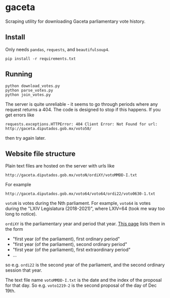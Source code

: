 # gaceta

Scraping utility for downloading Gaceta parliamentary vote history.

## Install

Only needs `pandas`, `requests`, and `beautifulsoup4`.

    pip install -r requirements.txt

## Running

    python download_votes.py
    python parse_votes.py
    python join_votes.py

The server is quite unreliable - it seems to go through periods where any request returns a 404. The code is designed to stop if this happens. If you get errors like

    requests.exceptions.HTTPError: 404 Client Error: Not Found for url: http://gaceta.diputados.gob.mx/voto58/

then try again later.

## Website file structure

Plain text files are hosted on the server with urls like

    http://gaceta.diputados.gob.mx/votoN/ordiXY/votoMMDD-I.txt

For example

    http://gaceta.diputados.gob.mx/voto64/voto64/ordi22/voto0630-1.txt

`votoN` is votes during the Nth parliament. For example, `voto64` is votes during the "LXIV Legislatura (2018-2021)", where LXIV=64 (took me way too long to notice).

`ordiXY` is the parliamentary year and period that year. [This page](http://gaceta.diputados.gob.mx/gp_votaciones.html) lists them in the form

- "first year (of the parliament), first ordinary period"
- "first year (of the parliament), second ordinary period"
- "first year (of the parliament), first extraordinary period"
- ...

so e.g. `ordi22` is the second year of the parliament, and the second ordinary session that year.

The text file name `votoMMDD-I.txt` is the date and the index of the proposal for that day. So e.g. `voto1219-2` is the second proposal of the day of Dec 19th.
